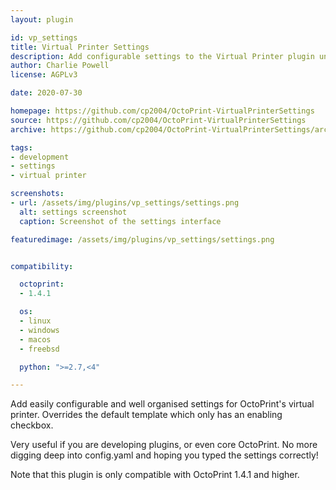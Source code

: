 ```yaml
---
layout: plugin

id: vp_settings
title: Virtual Printer Settings
description: Add configurable settings to the Virtual Printer plugin under OctoPrint's settings
author: Charlie Powell
license: AGPLv3

date: 2020-07-30

homepage: https://github.com/cp2004/OctoPrint-VirtualPrinterSettings
source: https://github.com/cp2004/OctoPrint-VirtualPrinterSettings
archive: https://github.com/cp2004/OctoPrint-VirtualPrinterSettings/archive/master.zip

tags:
- development
- settings
- virtual printer

screenshots:
- url: /assets/img/plugins/vp_settings/settings.png
  alt: settings screenshot
  caption: Screenshot of the settings interface

featuredimage: /assets/img/plugins/vp_settings/settings.png


compatibility:

  octoprint:
  - 1.4.1

  os:
  - linux
  - windows
  - macos
  - freebsd

  python: ">=2.7,<4"

---
```


Add easily configurable and well organised settings for OctoPrint's virtual printer.
Overrides the default template which only has an enabling checkbox.

Very useful if you are developing plugins, or even core OctoPrint. No more digging deep into config.yaml and hoping you typed the settings correctly!

Note that this plugin is only compatible with OctoPrint 1.4.1 and higher.